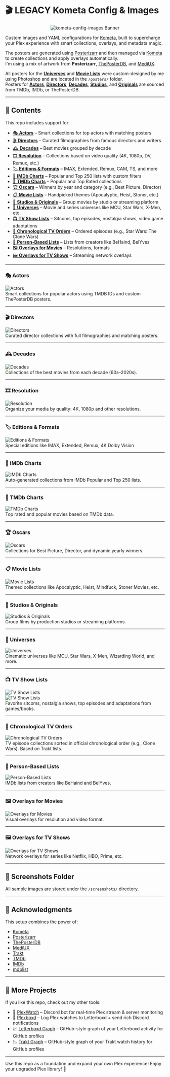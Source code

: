 # 🎬 LEGACY Kometa Config & Images

<p align="center">
  <img src="screenshots/nichtlegacy_banner.png" alt="kometa-config-images Banner" />
</p>

Custom images and YAML configurations for [Kometa](https://kometa.wiki), built to supercharge your Plex experience with smart collections, overlays, and metadata magic.

The posters are generated using [Posterizarr](https://github.com/fscorrupt/Posterizarr) and then managed via [Kometa](https://kometa.wiki) to create collections and apply overlays automatically.  
I'm using a mix of artwork from **Posterizarr**, [ThePosterDB](https://theposterdb.com), and [MediUX](https://mediux.pro).

All posters for the [**Universes**](#-universes) and [**Movie Lists**](#-movie-lists) were custom-designed by me using Photoshop and are located in the `/posters/` folder.  
Posters for [**Actors**](#-actors), [**Directors**](#-directors), [**Decades**](#-decades), [**Studios**](#-studios--originals), and [**Originals**](#-studios--originals) are sourced from TMDb, IMDb, or ThePosterDB.

---

## 📂 Contents

This repo includes support for:

- [🎭 **Actors**](#actors) – Smart collections for top actors with matching posters  
- [🎬 **Directors**](#directors) – Curated filmographies from famous directors and writers  
- [🕰️ **Decades**](#decades) – Best movies grouped by decade  
- [🎞️ **Resolution**](#resolution) – Collections based on video quality (4K, 1080p, DV, Remux, etc.)  
- [🏷️ **Editions & Formats**](#editions--formats) – IMAX, Extended, Remux, CAM, TS, and more  
- [🧠 **IMDb Charts**](#imdb-charts) – Popular and Top 250 lists with custom filters  
- [🎯 **TMDb Charts**](#tmdb-charts) – Popular and Top Rated collections  
- [🏆 **Oscars**](#oscars) – Winners by year and category (e.g., Best Picture, Director)  
- [📋 **Movie Lists**](#movie-lists) – Handpicked themes (Apocalyptic, Heist, Stoner, etc.)  
- [🏢 **Studios & Originals**](#studios--originals) – Group movies by studio or streaming platform  
- [🌌 **Universes**](#universes) – Movie and series universes like MCU, Star Wars, X-Men, etc.  
- [📺 **TV Show Lists**](#tv-show-lists) – Sitcoms, top episodes, nostalgia shows, video game adaptations  
- [🔁 **Chronological TV Orders**](#chronological-tv-orders) – Ordered episodes (e.g., Star Wars: The Clone Wars)  
- [👤 **Person-Based Lists**](#person-based-lists) – Lists from creators like BeHaind, BelYves  
- [🖼️ **Overlays for Movies**](#overlays-for-movies) – Resolutions, formats  
- [🖼️ **Overlays for TV Shows**](#overlays-for-tv-shows) – Streaming network overlays  

---

### 🎭 Actors

![Actors](screenshots/actors.png)  
Smart collections for popular actors using TMDB IDs and custom ThePosterDB posters.

---

### 🎬 Directors

![Directors](screenshots/directors.png)  
Curated director collections with full filmographies and matching posters.

---

### 🕰️ Decades

![Decades](screenshots/decades.png)  
Collections of the best movies from each decade (60s–2020s).

---

### 🎞️ Resolution

![Resolution](screenshots/resolution.png)  
Organize your media by quality: 4K, 1080p and other resolutions.

---

### 🏷️ Editions & Formats

![Editions & Formats](screenshots/editions--formats.png)  
Special editions like IMAX, Extended, Remux, 4K Dolby Vision

---

### 🧠 IMDb Charts

![IMDb Charts](screenshots/imdb-charts.png)  
Auto-generated collections from IMDb Popular and Top 250 lists.

---

### 🎯 TMDb Charts

![TMDb Charts](screenshots/tmdb-charts.png)  
Top rated and popular movies based on TMDb data.

---

### 🏆 Oscars

![Oscars](screenshots/oscars.png)  
Collections for Best Picture, Director, and dynamic yearly winners.

---

### 📋 Movie Lists

![Movie Lists](screenshots/movie-lists.png)  
Themed collections like Apocalyptic, Heist, Mindfuck, Stoner Movies, etc.

---

### 🏢 Studios & Originals

![Studios & Originals](screenshots/studios--originals.png)  
Group films by production studios or streaming platforms.

---

### 🌌 Universes

![Universes](screenshots/universes.png)  
Cinematic universes like MCU, Star Wars, X-Men, Wizarding World, and more.

---

### 📺 TV Show Lists

![TV Show Lists](screenshots/tv-show-lists.png)  
![TV Show Lists](screenshots/tv-show-lists2.png)  
Favorite sitcoms, nostalgia shows, top episodes and adaptations from games/books.

---

### 🔁 Chronological TV Orders

![Chronological TV Orders](screenshots/chronological-tv-orders.jpg)  
TV episode collections sorted in official chronological order (e.g., Clone Wars). Based on Trakt lists.

---

### 👤 Person-Based Lists

![Person-Based Lists](screenshots/person-based-lists.png)  
IMDb lists from creators like BeHaind and BelYves.

---

### 🖼️ Overlays for Movies

![Overlays for Movies](screenshots/overlays-for-movies.png)  
Visual overlays for resolution and video format.

---

### 🖼️ Overlays for TV Shows

![Overlays for TV Shows](screenshots/overlays-for-tv-shows.png)  
Network overlays for series like Netflix, HBO, Prime, etc.

---

## 📸 Screenshots Folder

All sample images are stored under the `/screenshots/` directory.

---

## 🙏 Acknowledgments

This setup combines the power of:
- [Kometa](https://kometa.wiki)
- [Posterizarr](https://github.com/fscorrupt/Posterizarr)
- [ThePosterDB](https://theposterdb.com)
- [MediUX](https://mediux.pro/)
- [Trakt](https://trakt.tv)
- [TMDb](https://www.themoviedb.org)
- [IMDb](https://www.imdb.com)
- [mdblist](https://mdblist.com/)

---

## 🚀 More Projects

If you like this repo, check out my other tools:

- 🎥 [PlexWatch](https://github.com/nichtlegacy/PlexWatch) – Discord bot for real-time Plex stream & server monitoring  
- 📢 [Plexboxd](https://github.com/nichtlegacy/Plexboxd) – Log Plex watches to Letterboxd + send rich Discord notifications  
- 📈 [Letterboxd Graph](https://github.com/nichtlegacy/letterboxd-graph) – GitHub-style graph of your Letterboxd activity for GitHub profiles  
- 📉 [Trakt Graph](https://github.com/nichtlegacy/trakt-graph) – GitHub-style graph of your Trakt watch history for GitHub profiles  


---

Use this repo as a foundation and expand your own Plex experience! Enjoy your upgraded Plex library! 🎉